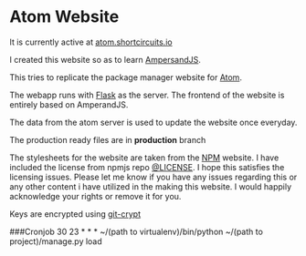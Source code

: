 Atom Website
============

It is currently active at [atom.shortcircuits.io](http://atom.shortcircuits.io)

I created this website so as to learn [AmpersandJS](https://ampersandjs.com/).

This tries to replicate the package manager website for [Atom](https://atom.io/packages).

The webapp runs with [Flask](http://flask.pocoo.org/) as the server. The frontend of the website is entirely based on AmperandJS.

The data from the atom server is used to update the website once everyday.

The production ready files are in **production** branch

The stylesheets for the website are taken from the [NPM](https://www.npmjs.com/) website. I have included the license from npmjs repo [@LICENSE](https://github.com/NikhilKalige/atom-website/blob/master/LICENSE). I hope this satisfies the licensing issues. Please let me know if you have any issues regarding this or any other content i have utilized in the making this website. I would happily acknowledge your rights or remove it for you.

Keys are encrypted using [git-crypt](https://www.agwa.name/projects/git-crypt/)



###Cronjob
30 23 * * * ~/(path to virtualenv)/bin/python ~/(path to project)/manage.py load
